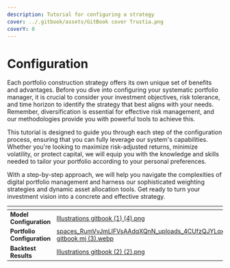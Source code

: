 ```yaml
---
description: Tutorial for configuring a strategy
cover: ../.gitbook/assets/GitBook cover Trustia.png
coverY: 0
---
```


# Configuration

Each portfolio construction strategy offers its own unique set of benefits and advantages. Before you dive into configuring your systematic portfolio manager, it is crucial to consider your investment objectives, risk tolerance, and time horizon to identify the strategy that best aligns with your needs. Remember, diversification is essential for effective risk management, and our methodologies provide you with powerful tools to achieve this.

This tutorial is designed to guide you through each step of the configuration process, ensuring that you can fully leverage our system's capabilities. Whether you're looking to maximize risk-adjusted returns, minimize volatility, or protect capital, we will equip you with the knowledge and skills needed to tailor your portfolio according to your personal preferences.

With a step-by-step approach, we will help you navigate the complexities of digital portfolio management and harness our sophisticated weighting strategies and dynamic asset allocation tools. Get ready to turn your investment vision into a concrete and effective strategy.

<table data-view="cards"><thead><tr><th></th><th data-hidden data-card-cover data-type="files"></th><th data-hidden data-card-target data-type="content-ref"></th></tr></thead><tbody><tr><td><strong>Model Configuration</strong></td><td><a href="../.gitbook/assets/Illustrations gitbook (1) (4).png">Illustrations gitbook (1) (4).png</a></td><td><a href="model-configuration.md">model-configuration.md</a></td></tr><tr><td><strong>Portfolio Configuration</strong></td><td><a href="../.gitbook/assets/spaces_RumVvJmLlFVsAAdqXQnN_uploads_4CUfzQJYLqx7M2fTmcIF_Illustrations gitbook mj (3).webp">spaces_RumVvJmLlFVsAAdqXQnN_uploads_4CUfzQJYLqx7M2fTmcIF_Illustrations gitbook mj (3).webp</a></td><td><a href="portfolio-configuration.md">portfolio-configuration.md</a></td></tr><tr><td><strong>Backtest Results</strong></td><td><a href="../.gitbook/assets/Illustrations gitbook (2) (2).png">Illustrations gitbook (2) (2).png</a></td><td><a href="backtest-results.md">backtest-results.md</a></td></tr></tbody></table>

<figure><img src="../.gitbook/assets/Capture d’écran 2023-11-04 à 16.02.37.png" alt=""><figcaption></figcaption></figure>
